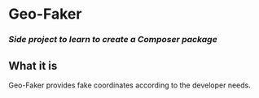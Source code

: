 # Geo-Faker
### _Side project to learn to create a Composer package_

## What it is
Geo-Faker provides fake coordinates according to the developer needs.
